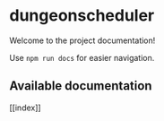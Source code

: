 # dungeonscheduler

Welcome to the project documentation!

Use `npm run docs` for easier navigation.

## Available documentation

[[index]]
